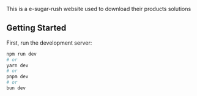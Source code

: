 This is a e-sugar-rush website used to download their products solutions

## Getting Started

First, run the development server:

```bash
npm run dev
# or
yarn dev
# or
pnpm dev
# or
bun dev
```

